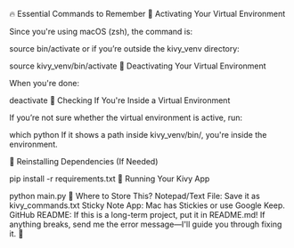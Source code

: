 🔥 Essential Commands to Remember
📌 Activating Your Virtual Environment

Since you're using macOS (zsh), the command is:

source bin/activate
or if you’re outside the kivy_venv directory:

source kivy_venv/bin/activate
📌 Deactivating Your Virtual Environment

When you're done:

deactivate
📌 Checking If You're Inside a Virtual Environment

If you’re not sure whether the virtual environment is active, run:

which python
If it shows a path inside kivy_venv/bin/, you're inside the environment.

📌 Reinstalling Dependencies (If Needed)

pip install -r requirements.txt
📌 Running Your Kivy App

python main.py
📝 Where to Store This?
Notepad/Text File: Save it as kivy_commands.txt
Sticky Note App: Mac has Stickies or use Google Keep.
GitHub README: If this is a long-term project, put it in README.md!
If anything breaks, send me the error message—I'll guide you through fixing it. 🚀